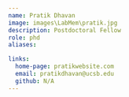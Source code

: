 ```yaml
---
name: Pratik Dhavan
image: images\LabMem\pratik.jpg
description: Postdoctoral Fellow
role: phd
aliases:

links:
  home-page: pratikwebsite.com
  email: pratikdhavan@ucsb.edu
  github: N/A
---
```


